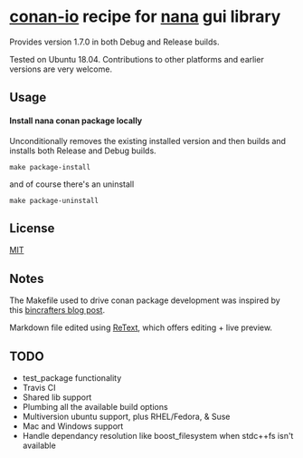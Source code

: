 [conan-io](https://conan.io/) recipe for [nana](http://nanapro.org/) gui library
====

Provides version 1.7.0 in both Debug and Release builds.

Tested on Ubuntu 18.04. Contributions to other platforms and earlier
versions are very welcome.

Usage
----
#### Install nana conan package locally
Unconditionally removes the existing installed version and then builds and installs both Release and Debug builds.

    make package-install

and of course there's an uninstall

    make package-uninstall

License
----
[MIT](https://choosealicense.com/licenses/mit/)

Notes
----
The Makefile used to drive conan package development was inspired by this [bincrafters blog post](https://bincrafters.github.io/2017/11/10/Updated-Conan-Package-Flow/).

Markdown file edited using [ReText](https://github.com/retext-project/retext), which offers editing + live preview.

TODO
----
 - test_package functionality
 - Travis CI
 - Shared lib support
 - Plumbing all the available build options
 - Multiversion ubuntu support, plus RHEL/Fedora, & Suse
 - Mac and Windows support
 - Handle dependancy resolution like boost_filesystem when stdc++fs isn't available
